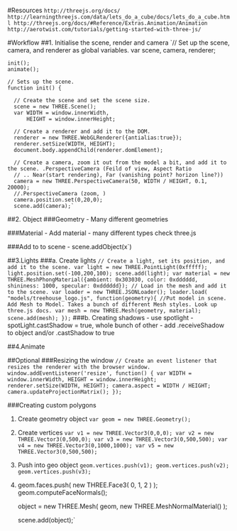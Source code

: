 #Resources
`http://threejs.org/docs/
http://learningthreejs.com/data/lets_do_a_cube/docs/lets_do_a_cube.html
http://threejs.org/docs/#Reference/Extras.Animation/Animation
http://aerotwist.com/tutorials/getting-started-with-three-js/`

#Workflow
##1. Initialise the scene, render and camera
  `// Set up the scene, camera, and renderer as global variables.
    var scene, camera, renderer;

    init();
    animate();

    // Sets up the scene.
    function init() {

      // Create the scene and set the scene size.
      scene = new THREE.Scene();
      var WIDTH = window.innerWidth,
          HEIGHT = window.innerHeight;

      // Create a renderer and add it to the DOM.
      renderer = new THREE.WebGLRenderer({antialias:true});
      renderer.setSize(WIDTH, HEIGHT);
      document.body.appendChild(renderer.domElement);

      // Create a camera, zoom it out from the model a bit, and add it to the scene. .PerspectiveCamera (Feild of view, Aspect Ratio
      // .. Near(start rendering), Far (vanishing point? horizon line?))
      camera = new THREE.PerspectiveCamera(50, WIDTH / HEIGHT, 0.1, 20000);
      //.PerspectiveCamera (zoom, )
      camera.position.set(0,20,0);
      scene.add(camera);`

##2. Object
  ###Geometry - Many different geometries

  ###Material - Add material - many different types check three.js

  ###Add to to scene - scene.addObject(x`)

##3.Lights
  ###a. Create lights
  `// Create a light, set its position, and add it to the scene.
      var light = new THREE.PointLight(0xfffff);
      light.position.set(-100,200,100);
      scene.add(light);
      var material = new THREE.MeshPhongMaterial({ambient: 0x303030, color: 0xdddddd, shininess: 1000, specular: 0xdddddd});
      // Load in the mesh and add it to the scene.
      var loader = new THREE.JSONLoader();
      loader.load( "models/treehouse_logo.js", function(geometry){
        //Put model in scene. Add Mesh to Model. Takes a bunch of different Mesh styles. Look up three.js docs.
        var mesh = new THREE.Mesh(geometry, material);
        scene.add(mesh);
      });`
  ###b. Creating shadows
      - use spotlight - spotLight.castShadow = true, whole bunch of other
      - add .receiveShadow to object and/or .castShadow to true

##4.Animate

##Optional
###Resizing the window
`// Create an event listener that resizes the renderer with the browser window.
      window.addEventListener('resize', function() {
        var WIDTH = window.innerWidth,
            HEIGHT = window.innerHeight;
        renderer.setSize(WIDTH, HEIGHT);
        camera.aspect = WIDTH / HEIGHT;
        camera.updateProjectionMatrix();
      });`

###Creating custom polygons
1. Create geometry object
`var geom = new THREE.Geometry();`

2. Create vertices
     `var v1 = new THREE.Vector3(0,0,0);
      var v2 = new THREE.Vector3(0,500,0);
      var v3 = new THREE.Vector3(0,500,500);
      var v4 = new THREE.Vector3(0,1000,1000);
      var v5 = new THREE.Vector3(0,500,500);`
3. Push into geo object
      `geom.vertices.push(v1);
      geom.vertices.push(v2);
      geom.vertices.push(v3);`
4.
      geom.faces.push( new THREE.Face3( 0, 1, 2 ) );
      geom.computeFaceNormals();

      object = new THREE.Mesh( geom, new THREE.MeshNormalMaterial() );

      scene.add(object);`
